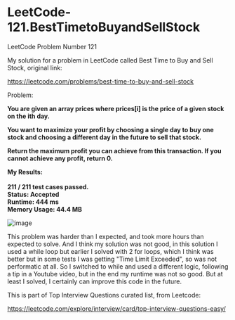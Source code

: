 # LeetCode-121.BestTimetoBuyandSellStock
LeetCode Problem Number 121

My solution for a problem in LeetCode called Best Time to Buy and Sell Stock, original link:

https://leetcode.com/problems/best-time-to-buy-and-sell-stock

Problem:

<b>You are given an array prices where prices[i] is the price of a given stock on the ith day.

You want to maximize your profit by choosing a single day to buy one stock and choosing a different day in the future to sell that stock.

Return the maximum profit you can achieve from this transaction. If you cannot achieve any profit, return 0. </b>

<b>My Results:
<br /><br />
211 / 211 test cases passed.<br />
Status: Accepted<br />
Runtime: 444 ms<br />
Memory Usage: 44.4 MB<br />
</b>

![image](https://user-images.githubusercontent.com/570762/131603596-49dcdbef-f4dc-434b-bb47-165b7d5ebc5f.png)

This problem was harder than I expected, and took more hours than expected to solve. And I think my solution was not good, in this solution I used a while loop but earlier I solved with 2 for loops, which I think was better but in some tests I was getting "Time Limit Exceeded", so was not performatic at all. So I switched to while and used a different logic, following a tip in a Youtube video, but in the end my runtime was not so good. But at least I solved, I certainly can improve this code in the future.

This is part of Top Interview Questions curated list, from Leetcode:

https://leetcode.com/explore/interview/card/top-interview-questions-easy/
